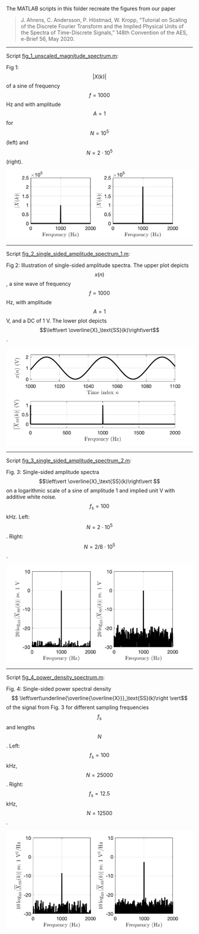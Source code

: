<script src="https://cdn.mathjax.org/mathjax/latest/MathJax.js?config=TeX-AMS-MML_HTMLorMML" type="text/javascript"></script>

The MATLAB scripts in this folder recreate the figures from our paper 

> J. Ahrens, C. Andersson, P. Höstmad, W. Kropp, “Tutorial on Scaling of the Discrete Fourier Transform and the Implied Physical Units of the Spectra of Time-Discrete Signals,” 148th Convention of the AES, e-Brief 56, May 2020.

---

Script [fig_1_unscaled_magnitude_spectrum.m](fig_1_unscaled_magnitude_spectrum.m):

Fig 1: $$\left\vert X(k)\right\vert$$ of a sine of frequency $$f=1000$$ Hz and with amplitude $$A=1$$ for $$N=10^5$$ (left) and $$N=2\cdot 10^5$$ (right).

![fig_1](fig_1.png "fig_1")

---

Script [fig_2_single_sided_amplitude_spectrum_1.m](fig_2_single_sided_amplitude_spectrum_1.m):

Fig 2: Illustration of single-sided amplitude spectra. The upper plot depicts $$x(n)$$, a sine wave of frequency $$f=1000$$ Hz, with amplitude $$A=1$$ V, and a DC of 1 V. The lower plot depicts $$\left\vert \overline{X}_\text{SS}(k)\right\vert$$.

![fig_2](fig_2.png "fig_2")

---

Script [fig_3_single_sided_amplitude_spectrum_2.m](fig_3_single_sided_amplitude_spectrum_2.m):

Fig. 3: Single-sided amplitude spectra $$\left\vert \overline{X}_\text{SS}(k)\right\vert $$ on a logarithmic scale of a sine of amplitude 1 and implied unit V with additive white noise. $$f_\text{s} = 100$$ kHz. Left: $$N = 2\cdot 10^5$$. Right: $$N = 2/8 \cdot 10^5$$.

![fig_3](fig_3.png "fig_3")

---

Script [fig_4_power_density_spectrum.m](fig_4_power_density_spectrum.m):

Fig. 4: Single-sided power spectral density $$ \left\vert\underline{\overline{\overline{X}}}_\text{SS}(k)\right \vert$$ of the signal from Fig. 3 for different sampling frequencies $$f_\text{s}$$ and lengths $$N$$. Left: $$f_\text{s} = 100$$ kHz, $$N = 25000 $$. Right: $$f_\text{s} = 12.5$$ kHz, $$N = 12500$$.

![fig_4](fig_4.png "fig_4")

